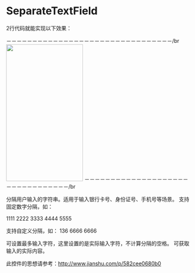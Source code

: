 # SeparateTextField

2行代码就能实现以下效果：

－－－－－－－－－－－－－－－－－－－－－－－－－－－－－－－－/br
<img src="(https://github.com/Coolll/SeparateTextField/blob/master/imageFile.png" width="207" height="368"/>
－－－－－－－－－－－－－－－－－－－－－－－－－－－－－－－－/br


分隔用户输入的字符串。适用于输入银行卡号、身份证号、手机号等场景。
支持固定数字分隔，如：

1111 2222 3333 4444 5555

支持自定义分隔，如：
136 6666 6666

可设置最多输入字符，这里设置的是实际输入字符，不计算分隔的空格。
可获取输入的实际内容。

此控件的思想请参考：http://www.jianshu.com/p/582cee0680b0


